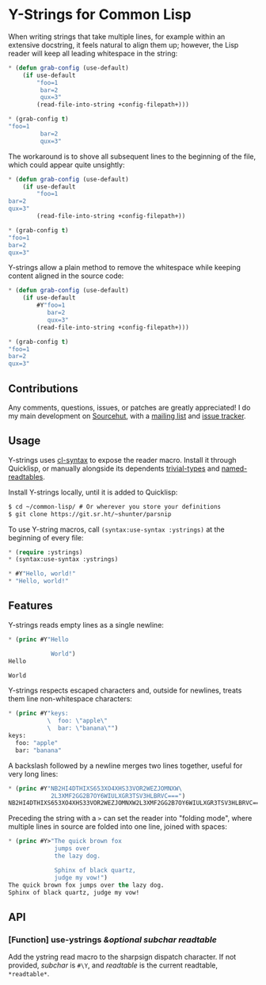 # Y-Strings for Common Lisp

When writing strings that take multiple lines, for example within an extensive
docstring, it feels natural to align them up; however, the Lisp reader will
keep all leading whitespace in the string:

```lisp
* (defun grab-config (use-default)
    (if use-default
        "foo=1
         bar=2
         qux=3"
        (read-file-into-string +config-filepath+)))

* (grab-config t)
"foo=1
         bar=2
         qux=3"
```

The workaround is to shove all subsequent lines to the beginning of the file,
which could appear quite unsightly:

```lisp
* (defun grab-config (use-default)
    (if use-default
        "foo=1
bar=2
qux=3"
        (read-file-into-string +config-filepath+))

* (grab-config t)
"foo=1
bar=2
qux=3"
```

Y-strings allow a plain method to remove the whitespace while keeping content
aligned in the source code:

```lisp
* (defun grab-config (use-default)
    (if use-default
        #Y"foo=1
           bar=2
           qux=3"
        (read-file-into-string +config-filepath+)))

* (grab-config t)
"foo=1
bar=2
qux=3"
```

## Contributions

Any comments, questions, issues, or patches are greatly appreciated!
I do my main development on [Sourcehut](https://sr.ht/~shunter/ystrings/), with a [mailing list](https://lists.sr.ht/~shunter/public-inbox) and [issue tracker](https://todo.sr.ht/~shunter/ystrings).

## Usage

Y-strings uses [cl-syntax](https://github.com/fukamachi/cl-syntax) to expose the
reader macro. Install it through Quicklisp, or manually alongside its
dependents [trivial-types](https://github.com/m2ym/trivial-types) and
[named-readtables](https://github.com/kmizumar/named-readtables/).

Install Y-strings locally, until it is added to Quicklisp:

```lisp
$ cd ~/common-lisp/ # Or wherever you store your definitions
$ git clone https://git.sr.ht/~shunter/parsnip
```

To use Y-string macros, call `(syntax:use-syntax :ystrings)` at the beginning
of every file:

```lisp
* (require :ystrings)
* (syntax:use-syntax :ystrings)

* #Y"Hello, world!"
* "Hello, world!"
```

## Features

Y-strings reads empty lines as a single newline:

```lisp
* (princ #Y"Hello

            World")
Hello

World
```

Y-strings respects escaped characters and, outside for newlines, treats them line non-whitespace characters:

```lisp
* (princ #Y"keys:
           \  foo: \"apple\"
           \  bar: \"banana\"")
keys:
  foo: "apple"
  bar: "banana"
```

A backslash followed by a newline merges two lines together, useful for very
long lines:

```lisp
* (princ #Y"NB2HI4DTHIXS653XO4XHS33VOR2WEZJOMNXW\
            2L3XMF2GG2B7OY6WIULXGR3TSV3HLBRVC===")
NB2HI4DTHIXS653XO4XHS33VOR2WEZJOMNXW2L3XMF2GG2B7OY6WIULXGR3TSV3HLBRVC===
```

Preceding the string with a `>` can set the reader into "folding mode", where
multiple lines in source are folded into one line, joined with spaces:

```lisp
* (princ #Y>"The quick brown fox
             jumps over
             the lazy dog.

             Sphinx of black quartz,
             judge my vow!")
The quick brown fox jumps over the lazy dog.
Sphinx of black quartz, judge my vow!
```

## API

### [Function] **use-ystrings** *&optional subchar readtable*

Add the ystring read macro to the sharpsign dispatch character. If not provided, *subchar* is `#\Y`, and *readtable* is the current readtable, `*readtable*`.
